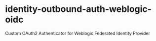 # identity-outbound-auth-weblogic-oidc
Custom OAuth2 Authenticator for Weblogic Federated Identity Provider
